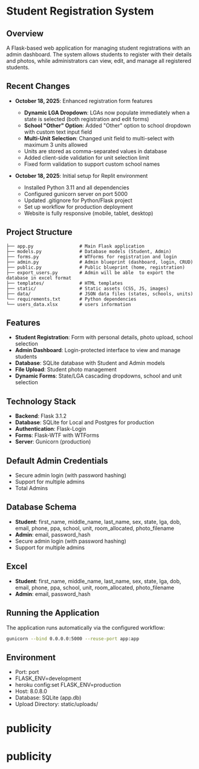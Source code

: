 # Student Registration System

## Overview
A Flask-based web application for managing student registrations with an admin dashboard. The system allows students to register with their details and photos, while administrators can view, edit, and manage all registered students.

## Recent Changes
- **October 18, 2025**: Enhanced registration form features
  - **Dynamic LGA Dropdown**: LGAs now populate immediately when a state is selected (both registration and edit forms)
  - **School "Other" Option**: Added "Other" option to school dropdown with custom text input field
  - **Multi-Unit Selection**: Changed unit field to multi-select with maximum 3 units allowed
  - Units are stored as comma-separated values in database
  - Added client-side validation for unit selection limit
  - Fixed form validation to support custom school names

- **October 18, 2025**: Initial setup for Replit environment
  - Installed Python 3.11 and all dependencies
  - Configured gunicorn server on port 5000
  - Updated .gitignore for Python/Flask project
  - Set up workflow for production deployment
  - Website is fully responsive (mobile, tablet, desktop)

## Project Structure
```
├── app.py                 # Main Flask application
├── models.py              # Database models (Student, Admin)
├── forms.py               # WTForms for registration and login
├── admin.py               # Admin blueprint (dashboard, login, CRUD)
├── public.py              # Public blueprint (home, registration)
├── export_users.py        # Admin will be able  to export the database in excel format
├── templates/             # HTML templates
├── static/                # Static assets (CSS, JS, images)
├── data/                  # JSON data files (states, schools, units)
└── requirements.txt       # Python dependencies
└── users_data.xlsx        # users information

```

## Features
- **Student Registration**: Form with personal details, photo upload, school selection
- **Admin Dashboard**: Login-protected interface to view and manage students
- **Database**: SQLite database with Student and Admin models
- **File Upload**: Student photo management
- **Dynamic Forms**: State/LGA cascading dropdowns, school and unit selection

## Technology Stack
- **Backend**: Flask 3.1.2
- **Database**: SQLite for Local and Postgres for production
- **Authentication**: Flask-Login
- **Forms**: Flask-WTF with WTForms
- **Server**: Gunicorn (production)

## Default Admin Credentials
- Secure admin login (with password hashing)
- Support for multiple admins
- Total Admins

## Database Schema
- **Student**: first_name, middle_name, last_name, sex, state, lga, dob, email, phone, ppa, school, unit, room_allocated, photo_filename
- **Admin**: email, password_hash
- Secure admin login (with password hashing)
- Support for multiple admins


## Excel
- **Student**: first_name, middle_name, last_name, sex, state, lga, dob, email, phone, ppa, school, unit, room_allocated, photo_filename
- **Admin**: email, password_hash

## Running the Application
The application runs automatically via the configured workflow:
```bash
gunicorn --bind 0.0.0.0:5000 --reuse-port app:app
```

## Environment
- Port: port
- FLASK_ENV=development
- heroku config:set FLASK_ENV=production
- Host: 8.0.8.0
- Database: SQLite (app.db)
- Upload Directory: static/uploads/
# publicity
# publicity
